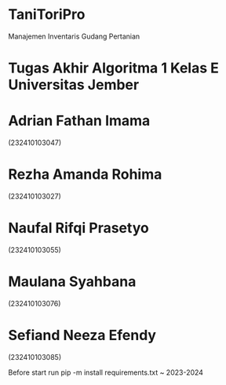 # TaniToriPro
Manajemen Inventaris Gudang Pertanian 

# Tugas Akhir Algoritma 1 Kelas E Universitas Jember

# Adrian Fathan Imama
(232410103047)
# Rezha Amanda Rohima
(232410103027)
# Naufal Rifqi Prasetyo
(232410103055)
# Maulana Syahbana
(232410103076)
# Sefiand Neeza Efendy
(232410103085)

Before start run pip -m install requirements.txt
~ 2023-2024
